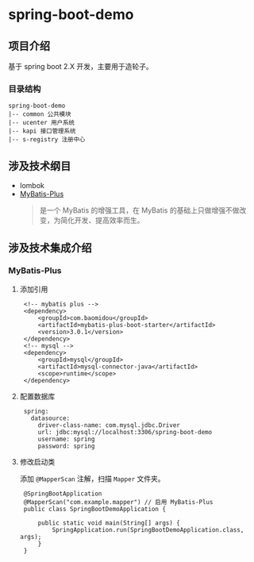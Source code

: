 # spring-boot-demo

## 项目介绍

基于 spring boot 2.X 开发，主要用于造轮子。

### 目录结构
```
spring-boot-demo
|-- common 公共模块
|-- ucenter 用户系统
|-- kapi 接口管理系统
|-- s-registry 注册中心
```

## 涉及技术纲目

- lombok
- [MyBatis-Plus](http://mp.baomidou.com)
    > 是一个 MyBatis 的增强工具，在 MyBatis 的基础上只做增强不做改变，为简化开发、提高效率而生。

## 涉及技术集成介绍
    
### MyBatis-Plus

1. 添加引用

        <!-- mybatis plus -->
        <dependency>
            <groupId>com.baomidou</groupId>
            <artifactId>mybatis-plus-boot-starter</artifactId>
            <version>3.0.1</version>
        </dependency>
        <!-- mysql -->
        <dependency>
            <groupId>mysql</groupId>
            <artifactId>mysql-connector-java</artifactId>
            <scope>runtime</scope>
        </dependency>
        
1. 配置数据库

        spring:
          datasource:
            driver-class-name: com.mysql.jdbc.Driver
            url: jdbc:mysql://localhost:3306/spring-boot-demo
            username: spring
            password: spring
            
1. 修改启动类

    添加 `@MapperScan` 注解，扫描 `Mapper` 文件夹。

        @SpringBootApplication
        @MapperScan("com.example.mapper") // 启用 MyBatis-Plus
        public class SpringBootDemoApplication {
        
            public static void main(String[] args) {
                SpringApplication.run(SpringBootDemoApplication.class, args);
            }
        }
